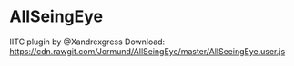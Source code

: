 # AllSeingEye
IITC plugin by @Xandrexgress
Download: https://cdn.rawgit.com/Jormund/AllSeingEye/master/AllSeeingEye.user.js
